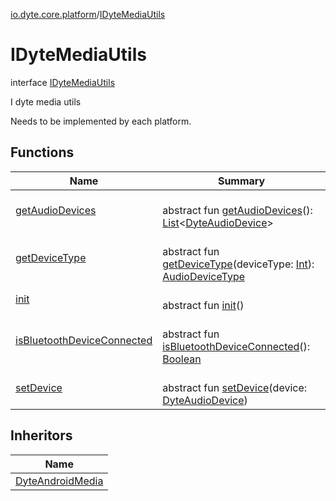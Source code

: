[io.dyte.core.platform](../index.md)/[IDyteMediaUtils](index.md)

# IDyteMediaUtils


interface [IDyteMediaUtils](index.md)

I dyte media utils

Needs to be implemented by each platform.

## Functions

| Name | Summary |
|---|---|
| [getAudioDevices](get-audio-devices.md) | <br/>abstract fun [getAudioDevices](get-audio-devices.md)(): [List](https://kotlinlang.org/api/latest/jvm/stdlib/kotlin.collections/-list/index.html)&lt;[DyteAudioDevice](../../com.dyte.mobilecorekmm.models/-dyte-audio-device/index.md)&gt; |
| [getDeviceType](get-device-type.md) | <br/>abstract fun [getDeviceType](get-device-type.md)(deviceType: [Int](https://kotlinlang.org/api/latest/jvm/stdlib/kotlin/-int/index.html)): [AudioDeviceType](../../com.dyte.mobilecorekmm.models/-audio-device-type/index.md) |
| [init](init.md) | <br/>abstract fun [init](init.md)() |
| [isBluetoothDeviceConnected](is-bluetooth-device-connected.md) | <br/>abstract fun [isBluetoothDeviceConnected](is-bluetooth-device-connected.md)(): [Boolean](https://kotlinlang.org/api/latest/jvm/stdlib/kotlin/-boolean/index.html) |
| [setDevice](set-device.md) | <br/>abstract fun [setDevice](set-device.md)(device: [DyteAudioDevice](../../com.dyte.mobilecorekmm.models/-dyte-audio-device/index.md)) |

## Inheritors

| Name |
|---|
| [DyteAndroidMedia](../-dyte-android-media/index.md) |
